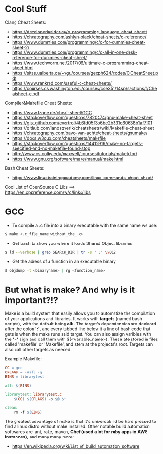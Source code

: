 # Cool Stuff

Clang Cheat Sheets:
- https://developerinsider.co/c-programming-language-cheat-sheet/
- https://cheatography.com/ashlyn-black/cheat-sheets/c-reference/
- https://www.dummies.com/programming/c/c-for-dummies-cheat-sheet-2/
- https://www.dummies.com/programming/c/c-all-in-one-desk-reference-for-dummies-cheat-sheet/
- https://www.techworm.net/2017/06/ultimate-c-programming-cheat-sheet.html
- https://sites.ualberta.ca/~ygu/courses/geoph624/codes/C.CheatSheet.pdf
- https://www.rankred.com/useful-c-cheat-sheets/
- https://courses.cs.washington.edu/courses/cse351/14sp/sections/1/Cheatsheet-c.pdf

Compiler&Makefile Cheat Sheets:
- https://www.lzone.de/cheat-sheet/GCC
- https://stackoverflow.com/questions/7820474/gnu-make-cheat-sheet
- https://gist.github.com/evertrol/4b6fd05f3b6be2b331c60638b1af7101
- https://github.com/janosgyerik/cheatsheets/wiki/Makefile-cheat-sheet
- https://cheatography.com/bavo-van-achte/cheat-sheets/gnumake/
- https://docs.w3cub.com/cheatsheets/makefile
- https://stackoverflow.com/questions/14412919/make-no-targets-specified-and-no-makefile-found-stop
- http://www.cs.colby.edu/maxwell/courses/tutorials/maketutor/
- https://www.gnu.org/software/make/manual/make.html

Bash Cheat Sheets:
- https://www.linuxtrainingacademy.com/linux-commands-cheat-sheet/

Cool List of OpenSource C Libs
==> https://en.cppreference.com/w/c/links/libs

# GCC

- To compile a .c file into a binary executable with the same name we use:
```bash
$ make <.c_file_name_without_the_.c>
```

- Get bash to show you where it loads Shared Object libraries
```bash
$ ld --verbose | grep SEARCH_DIR | tr -s ' ;' \\012
```

- Get the adress of a function in an executable binary
```bash
$ objdump -t <binaryname> | rg <function_name>
```

# But what is make? And why is it important?!?

Make is a build system that easily allows you to automatize the compilation of
your applications and libraries. It works with **targets** (named bash scripts),
with the default being **all:**. The target's dependencies are decleard after the
colon **':'**, and every tabbed line below it a line of bash code that gets is 
when the make runs said target. You can also assign varibles with the **'='** 
sign and call them with $(<variable_name>). These ate stored in files called 
'makefile' or 'Makefile', and stem at the projects's root. Targets can also call
other targets as needed.

Example Makefile:
```Makefile
CC = gcc
CFLAGS = -Wall -g
BINS = librarytest

all: $(BINS)

librarytest: librarytest.c
	$(CC) $(CFLAGS) -o $@ $^

clean:
	rm -f $(BINS)
```

The greatest advantage of make is that it's universal: I'd be hard pressed to
find a linux distro without make installed. Other notable build automation
softwares are: ant, rake, maven, **Chef (used a lot for ruby apps in AWS instances)**,
and many many more:
- https://en.wikipedia.org/wiki/List_of_build_automation_software